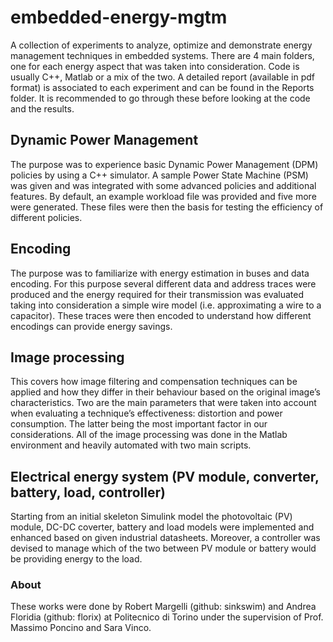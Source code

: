# embedded-energy-mgtm
A collection of experiments to analyze, optimize and demonstrate energy management techniques in embedded systems.
There are 4 main folders, one for each energy aspect that was taken into consideration. Code is usually C++, Matlab or a mix of the two. A detailed report (available in pdf format) is associated to each experiment and can be found in the Reports folder. It is recommended to go through these before looking at the code and the results.

## Dynamic Power Management
The purpose was to experience basic Dynamic Power Management (DPM) policies by using a C++ simulator. A sample Power State Machine (PSM) was given and was integrated with some advanced policies and additional features. By default, an example workload file was provided and five more were generated. These files were then the basis for testing the efficiency of different policies.

## Encoding
The purpose was to familiarize with energy estimation in buses and data encoding. For this purpose several different data and address traces were produced and the energy required for their transmission was evaluated taking into consideration a simple wire
model (i.e. approximating a wire to a capacitor). These traces were then encoded to understand how different encodings can provide energy savings.

## Image processing
This covers	how image	filtering	and	compensation techniques	can	be	applied	and	how	they	differ	in	their	behaviour	based	on	the	original	image’s	characteristics. Two	are	the	main parameters	that	were	taken	into	account	when	evaluating	a	technique’s effectiveness:	distortion	and	power	consumption. The	latter being	the	most	important	factor	in	our	considerations.	
All	of	the	image	processing	was	done	in	the	Matlab	environment	and	heavily	automated	with two	main scripts.

## Electrical energy system (PV module, converter, battery, load, controller)
Starting from an initial skeleton Simulink model the photovoltaic (PV) module, DC-DC coverter, battery and load models were implemented and enhanced based on given industrial datasheets. Moreover, a controller was devised to manage which of the two between PV module or battery would be providing energy to the load.

### About
These works were done by Robert Margelli (github: sinkswim) and Andrea Floridia (github: florix) at Politecnico di Torino under the supervision of Prof. Massimo Poncino and Sara Vinco.
